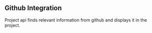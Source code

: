 ## Github Integration

Project api finds relevant information from github and displays it in the project.
